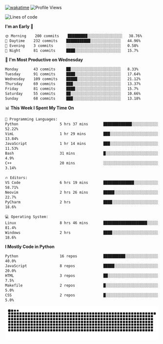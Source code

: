 [![wakatime](https://wakatime.com/badge/user/b920b284-3cde-4cd4-b72e-f7f22d050b16.svg)](https://wakatime.com/@b920b284-3cde-4cd4-b72e-f7f22d050b16)
![Profile Views](http://img.shields.io/badge/Profile%20Views-856-blue)
<!--START_SECTION:waka-->
![Lines of code](https://img.shields.io/badge/From%20Hello%20World%20I%27ve%20Written--430%20Thousand%20lines%20of%20code-blue)

**I'm an Early 🐤** 

```text
🌞 Morning    200 commits    █████████░░░░░░░░░░░░░░░░   38.76% 
🌆 Daytime    232 commits    ███████████░░░░░░░░░░░░░░   44.96% 
🌃 Evening    3 commits      ░░░░░░░░░░░░░░░░░░░░░░░░░   0.58% 
🌙 Night      81 commits     ████░░░░░░░░░░░░░░░░░░░░░   15.7%

```
📅 **I'm Most Productive on Wednesday** 

```text
Monday       43 commits     ██░░░░░░░░░░░░░░░░░░░░░░░   8.33% 
Tuesday      91 commits     ████░░░░░░░░░░░░░░░░░░░░░   17.64% 
Wednesday    109 commits    █████░░░░░░░░░░░░░░░░░░░░   21.12% 
Thursday     69 commits     ███░░░░░░░░░░░░░░░░░░░░░░   13.37% 
Friday       81 commits     ████░░░░░░░░░░░░░░░░░░░░░   15.7% 
Saturday     55 commits     ██░░░░░░░░░░░░░░░░░░░░░░░   10.66% 
Sunday       68 commits     ███░░░░░░░░░░░░░░░░░░░░░░   13.18%

```


📊 **This Week I Spent My Time On** 

```text
💬 Programming Languages: 
Python                   5 hrs 37 mins       █████████████░░░░░░░░░░░░   52.22% 
VimL                     1 hr 29 mins        ███░░░░░░░░░░░░░░░░░░░░░░   13.84% 
JavaScript               1 hr 14 mins        ███░░░░░░░░░░░░░░░░░░░░░░   11.53% 
Bash                     31 mins             █░░░░░░░░░░░░░░░░░░░░░░░░   4.9% 
C++                      20 mins             ░░░░░░░░░░░░░░░░░░░░░░░░░   3.14%

🔥 Editors: 
VS Code                  6 hrs 19 mins       ██████████████░░░░░░░░░░░   58.71% 
Neovim                   2 hrs 26 mins       █████░░░░░░░░░░░░░░░░░░░░   22.7% 
PyCharm                  2 hrs               ████░░░░░░░░░░░░░░░░░░░░░   18.6%

💻 Operating System: 
Linux                    8 hrs 46 mins       ████████████████████░░░░░   81.4% 
Windows                  2 hrs               ████░░░░░░░░░░░░░░░░░░░░░   18.6%

```

**I Mostly Code in Python** 

```text
Python                   16 repos            ██████████░░░░░░░░░░░░░░░   40.0% 
JavaScript               8 repos             █████░░░░░░░░░░░░░░░░░░░░   20.0% 
HTML                     3 repos             ██░░░░░░░░░░░░░░░░░░░░░░░   7.5% 
Makefile                 2 repos             █░░░░░░░░░░░░░░░░░░░░░░░░   5.0% 
CSS                      2 repos             █░░░░░░░░░░░░░░░░░░░░░░░░   5.0%

```



<!--END_SECTION:waka-->
![Snake animation](https://raw.githubusercontent.com/timmypidashev/timmypidashev/main/commits.svg)

